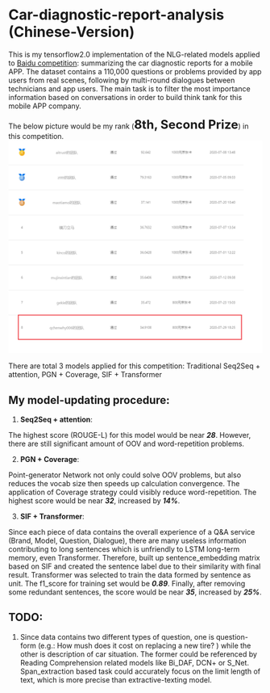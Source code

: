 # Car-diagnostic-report-analysis (Chinese-Version)
This is my tensorflow2.0 implementation of the NLG-related models applied to [Baidu competition](https://aistudio.baidu.com/aistudio/competition/detail/3): summarizing the car diagnostic reports for a mobile APP. The dataset contains a 110,000 questions or problems provided by app users from real scenes, following by multi-round dialogues between technicians and app users. The main task is to filter the most importance information based on conversations in order to build think tank for this mobile APP company. 

The below picture would be my rank (**<font size=5>8th, Second Prize</font>**) in this competition.
![Image](https://github.com/qchenwhy006/Car-diagnostic-report-analysis-Chinese-Version-/blob/master/Competition_ranking.png)

There are total 3 models applied for this competition: Traditional Seq2Seq + attention, PGN + Coverage, SIF + Transformer

My model-updating procedure:
-----------------------------
1) **Seq2Seq + attention**: 

The highest score (ROUGE-L) for this model would be near ***28***. However, there are still significant amount of OOV and word-repetition problems. 

2) **PGN + Coverage**: 

Point-generator Network not only could solve OOV problems, but also reduces the vocab size then speeds up calculation convergence. The application of Coverage strategy could visibly reduce word-repetition. The highest score would be near ***32***, increased by ***14%***.

3) **SIF + Transformer**: 

Since each piece of data contains the overall experience of a Q&A service (Brand, Model, Question, Dialogue), there are many useless information contributing to long sentences which is unfriendly to LSTM long-term memory, even Transformer. Therefore, built up sentence_embedding matrix based on SIF and created the sentence label due to their similarity with final result. Transformer was selected to train the data formed by sentence as unit. The f1_score for training set would be ***0.89***. Finally, after removing some redundant sentences, the score would be near ***35***, increased by ***25%***.


TODO:
-------------------------------
1) Since data contains two different types of question, one is question-form (e.g.: How mush does it cost on replacing a new tire? ) while the other is description of car situation. The former could be referenced by Reading Comprehension related models like Bi_DAF, DCN+ or S_Net. Span_extraction based task could accurately focus on the limit length of text, which is more precise than extractive-texting model. 
